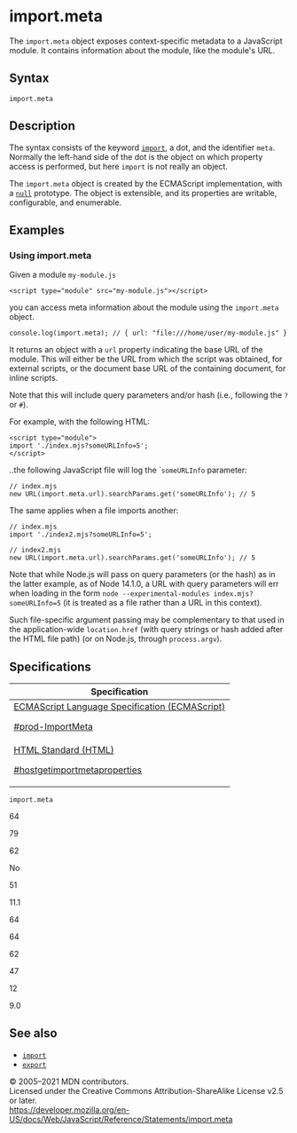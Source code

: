 # import.meta

The `import.meta` object exposes context-specific metadata to a JavaScript module. It contains information about the module, like the module's URL.

## Syntax

    import.meta

## Description

The syntax consists of the keyword [`import`](import), a dot, and the identifier `meta`. Normally the left-hand side of the dot is the object on which property access is performed, but here `import` is not really an object.

The `import.meta` object is created by the ECMAScript implementation, with a [`null`](../global_objects/null) prototype. The object is extensible, and its properties are writable, configurable, and enumerable.

## Examples

### Using import.meta

Given a module `my-module.js`

    <script type="module" src="my-module.js"></script>

you can access meta information about the module using the `import.meta` object.

    console.log(import.meta); // { url: "file:///home/user/my-module.js" }

It returns an object with a `url` property indicating the base URL of the module. This will either be the URL from which the script was obtained, for external scripts, or the document base URL of the containing document, for inline scripts.

Note that this will include query parameters and/or hash (i.e., following the `?` or `#`).

For example, with the following HTML:

    <script type="module">
    import './index.mjs?someURLInfo=5';
    </script>

..the following JavaScript file will log the \``someURLInfo` parameter:

    // index.mjs
    new URL(import.meta.url).searchParams.get('someURLInfo'); // 5

The same applies when a file imports another:

    // index.mjs
    import './index2.mjs?someURLInfo=5';

    // index2.mjs
    new URL(import.meta.url).searchParams.get('someURLInfo'); // 5

Note that while Node.js will pass on query parameters (or the hash) as in the latter example, as of Node 14.1.0, a URL with query parameters will err when loading in the form `node --experimental-modules index.mjs?someURLInfo=5` (it is treated as a file rather than a URL in this context).

Such file-specific argument passing may be complementary to that used in the application-wide `location.href` (with query strings or hash added after the HTML file path) (or on Node.js, through `process.argv`).

## Specifications

<table><thead><tr class="header"><th>Specification</th></tr></thead><tbody><tr class="odd"><td><a href="https://tc39.es/ecma262/#prod-ImportMeta">ECMAScript Language Specification (ECMAScript) 
<br/>

<span class="small">#prod-ImportMeta</span></a></td></tr><tr class="even"><td><a href="https://html.spec.whatwg.org/multipage/webappapis.html#hostgetimportmetaproperties">HTML Standard (HTML)
<br/>

<span class="small">#hostgetimportmetaproperties</span></a></td></tr></tbody></table>

`import.meta`

64

79

62

No

51

11.1

64

64

62

47

12

9.0

## See also

- [`import`](import)
- [`export`](export)

© 2005–2021 MDN contributors.  
Licensed under the Creative Commons Attribution-ShareAlike License v2.5 or later.  
<a href="https://developer.mozilla.org/en-US/docs/Web/JavaScript/Reference/Statements/import.meta" class="_attribution-link">https://developer.mozilla.org/en-US/docs/Web/JavaScript/Reference/Statements/import.meta</a>
